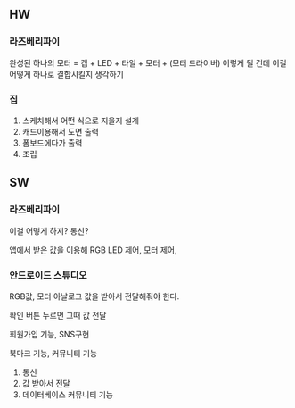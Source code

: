 ## HW


### 라즈베리파이

완성된 하나의 모터 = 캡 + LED + 타일 + 모터 + (모터 드라이버) 이렇게 될 건데 이걸 어떻게 하나로 결합시킬지 생각하기 

 

### 집

1. 스케치해서 어떤 식으로 지을지 설계
2. 캐드이용해서 도면 출력
3. 폼보드에다가 출력
4. 조립

## SW


### 라즈베리파이

이걸 어떻게 하지? 통신?

앱에서 받은 값을 이용해 RGB LED 제어, 모터 제어, 

### 안드로이드 스튜디오

RGB값, 모터 아날로그 값을 받아서 전달해줘야 한다.

확인 버튼 누르면 그때 값 전달

회원가입 기능, SNS구현

북마크 기능, 커뮤니티 기능

1. 통신
2. 값 받아서 전달
3. 데이터베이스 커뮤니티 기능

